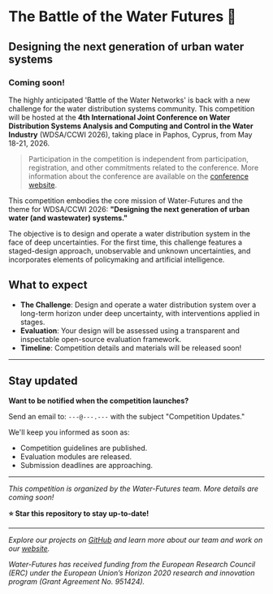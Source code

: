 # The Battle of the Water Futures 🚰
## Designing the next generation of urban water systems

### Coming soon!

The highly anticipated 'Battle of the Water Networks' is back with a new challenge for the water distribution systems community.
This competition will be hosted at the **4th International Joint Conference on Water Distribution Systems Analysis and Computing and Control in the Water Industry** (WDSA/CCWI 2026), taking place in Paphos, Cyprus, from May 18-21, 2026.

> Participation in the competition is independent from participation, registration, and other commitments related to the conference. More information about the conference are available on the [conference website](https://www.wdsa-ccwi2026.ucy.ac.cy/).

This competition embodies the core mission of Water-Futures and the theme for WDSA/CCWI 2026: **"Designing the next generation of urban water (and wastewater) systems."**

The objective is to design and operate a water distribution system in the face of deep uncertainties.
For the first time, this challenge features a staged-design approach, unobservable and unknown uncertainties, and incorporates elements of policymaking and artificial intelligence.

## What to expect

* **The Challenge**: Design and operate a water distribution system over a long-term horizon under deep uncertainty, with interventions applied in stages.
* **Evaluation**: Your design will be assessed using a transparent and inspectable open-source evaluation framework.
* **Timeline**: Competition details and materials will be released soon!

---

## Stay updated

**Want to be notified when the competition launches?**

Send an email to: `---@---.---` with the subject "Competition Updates."

We'll keep you informed as soon as:
* Competition guidelines are published.
* Evaluation modules are released.
* Submission deadlines are approaching.

---

*This competition is organized by the Water-Futures team. More details are coming soon!*

**⭐ Star this repository to stay up-to-date!**

---

*Explore our projects on [GitHub](https://github.com/WaterFutures) and learn more about our team and work on our [website](https://waterfutures.eu/).*

*Water-Futures has received funding from the European Research Council (ERC) under the European Union’s Horizon 2020 research and innovation program (Grant Agreement No. 951424).*
